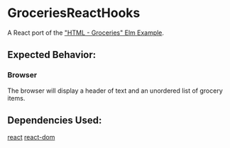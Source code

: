 # GroceriesReactHooks

A React port of the ["HTML - Groceries" Elm Example](https://elm-lang.org/examples).

## Expected Behavior:

### Browser

The browser will display a header of text and an unordered list of grocery items.

## Dependencies Used:

[react](https://www.npmjs.com/package/react)
[react-dom](https://www.npmjs.com/package/react-dom)
